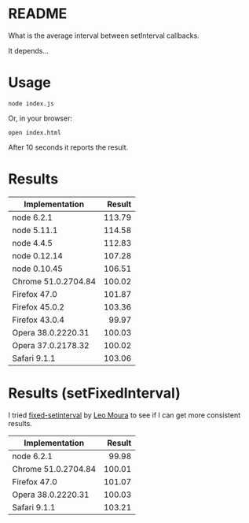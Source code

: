 # README

What is the average interval between setInterval callbacks.

It depends...

# Usage

~~~shell
node index.js
~~~

Or, in your browser:

~~~shell
open index.html
~~~

After 10 seconds it reports the result.

# Results

| Implementation | Result |
| -------------- | ------:|
| node 6.2.1 | 113.79 |
| node 5.11.1 | 114.58 |
| node 4.4.5 |112.83 |
| node 0.12.14 | 107.28|
| node 0.10.45 |106.51 |
| Chrome 51.0.2704.84 |100.02|
| Firefox 47.0 |101.87|
| Firefox 45.0.2 |103.36|
| Firefox 43.0.4 |99.97|
| Opera 38.0.2220.31 | 100.03 |
| Opera 37.0.2178.32 | 100.02 |
| Safari 9.1.1 |103.06|

# Results (setFixedInterval)

I tried [fixed-setinterval](https://github.com/lfsmoura/fixed-timeout) by [Leo Moura](https://github.com/lfsmoura) to see if I can get more consistent results.

| Implementation | Result |
| -------------- | ------:|
| node 6.2.1 | 99.98 |
| Chrome 51.0.2704.84 |100.01|
| Firefox 47.0 |101.07|
| Opera 38.0.2220.31 | 100.03 |
| Safari 9.1.1 |103.21|
